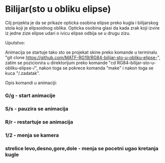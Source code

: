 # Bilijar(sto u obliku elipse)

Cilj projekta je da se prikaze opticka osobina elipse preko kugla i bilijarskog stola koji je elipsoidnog oblika. Opticka osobina glasi da kada zrak koji izvire iz jedne zize elipse udari o ivicu elipse odbija se u drugu zizu.

Uputstvo:

Animacija se startuje tako sto se projekat skine preko komande u terminalu "git clone https://github.com/MATF-RG19/RG84-bilijar-sto-u-obliku-elipse-",
zatim se pozicionira u direktorijum preko komande "cd RG84-bilijar-sto-u-obliku-elipse-/", nakon toga se pokrece komanda "make" i nakon toga se kuca "/.zadatak".

Opis komandi u animaciji:

### G/g - start animacije
### S/s - pauzira se animacija
### R/r - restartuje se animacija
### 1/2 - menja se kamera
### strelice levo,desno,gore,dole - menja se pocetni ugao kretanja kugle

